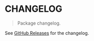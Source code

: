 # CHANGELOG

> Package changelog.

See [GitHub Releases](https://github.com/stdlib-js/math-strided-ops-sub-by/releases) for the changelog.